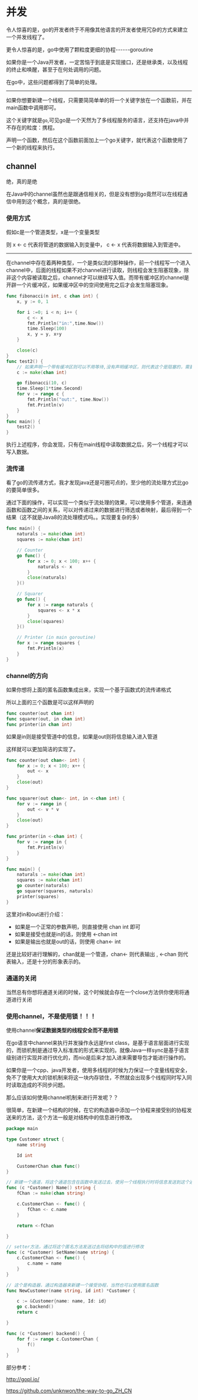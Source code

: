 # 并发

令人惊喜的是，go的开发者终于不用像其他语言的开发者使用冗杂的方式来建立一个并发线程了。

更令人惊喜的是，go中使用了颗粒度更细的协程------goroutine

如果你是一个Java开发者，一定苦恼于到底是实现接口，还是继承类，以及线程的终止和唤醒，甚至于在何处调用的问题。

在go中，这些问题都得到了简单的处理。

-------

如果你想要新建一个线程，只需要简简单单的将一个关键字放在一个函数前，并在main函数中调用即可。

这个关键字就是`go`,可见go是一个天然为了多线程服务的语言，还支持在java中并不存在的粒度：携程。

声明一个函数，然后在这个函数前面加上一个go关键字，就代表这个函数使用了一个新的线程来执行。

## channel

绝，真的是绝

在Java中的channel虽然也是跟通信相关的，但是没有想到go竟然可以在线程通信中用到这个概念，真的是很绝。

### 使用方式

假如c是一个管道类型，x是一个变量类型

则 x <- c 代表将管道的数据输入到变量中， c <- x 代表将数据输入到管道中。

------

在channel中存在着两种类型，一个是类似流的那种操作，前一个线程写一个进入channel中，后面的线程如果不对channel进行读取，则线程会发生阻塞现象，除非这个内容被读取之后，channel才可以继续写入值。而带有缓冲区的channel是开辟一个片缓冲区，如果缓冲区中的空间使用完之后才会发生阻塞现象。

```go
func fibonacci(n int, c chan int) {
    x, y := 0, 1

    for i :=0; i < n; i++ {
        c <- x
        fmt.Println("in:",time.Now())
        time.Sleep(100)
        x, y = y, x+y
    }

    close(c)
}
func test2() {
    // 如果声明一个带有缓冲区则可以不用等待,没有声明缓冲区，则代表这个是阻塞的，需要等待另一个对数据进行提取
    c := make(chan int)

    go fibonacci(10, c)
    time.Sleep(1*time.Second)
    for v := range c {
        fmt.Println("out:", time.Now())
        fmt.Println(v)
    }
}
func main() {
    test2()
}
```

执行上述程序，你会发现，只有在main线程中读取数据之后，另一个线程才可以写入数据。

### 流传递

看了go的流传递方式，我才发现java还是可圈可点的，至少他的流处理方式比go的要简单很多。

通过下面的操作，可以实现一个类似于流处理的效果，可以使用多个管道，来连通函数和函数之间的关系，可以对传递过来的数据进行筛选或者映射，最后得到一个结果（这不就是Java8的流处理模式吗。。实现要复杂的多）

```Go
func main() {
    naturals := make(chan int)
    squares := make(chan int)

    // Counter
    go func() {
        for x := 0; x < 100; x++ {
            naturals <- x
        }
        close(naturals)
    }()

    // Squarer
    go func() {
        for x := range naturals {
            squares <- x * x
        }
        close(squares)
    }()

    // Printer (in main goroutine)
    for x := range squares {
        fmt.Println(x)
    }
}
```

### channel的方向

如果你想将上面的匿名函数集成出来，实现一个基于函数式的流传递格式

所以上面的三个函数是可以这样声明的

```Go
func counter(out chan int)
func squarer(out, in chan int)
func printer(in chan int)
```

如果是in则是接受管道中的信息，如果是out则将信息输入进入管道

这样就可以更加简洁的实现了。

```Go
func counter(out chan<- int) {
    for x := 0; x < 100; x++ {
        out <- x
    }
    close(out)
}

func squarer(out chan<- int, in <-chan int) {
    for v := range in {
        out <- v * v
    }
    close(out)
}

func printer(in <-chan int) {
    for v := range in {
        fmt.Println(v)
    }
}

func main() {
    naturals := make(chan int)
    squares := make(chan int)
    go counter(naturals)
    go squarer(squares, naturals)
    printer(squares)
}
```

这里对in和out进行介绍：

-   如果是一个正常的参数声明，则直接使用 chan int 即可
-   如果是接受也就是in的话，则使用 <-chan int
-   如果是输出也就是out的话，则使用 chan<- int

还是比较好进行理解的，chan就是一个管道，chan<-  则代表输出 , <-chan 则代表输入，还是十分的形象表示的。

### 通道的关闭

当然总有你想将通道关闭的时候，这个时候就会存在一个close方法供你使用将通道进行关闭





### 使用channel，不是使用锁！！！

使用channel**保证数据类型的线程安全而不是用锁**

在go语言中channel来执行并发操作永远是first class，是基于语言层面进行实现的，而锁机制是通过导入标准库的形式来实现的。就像Java一样sync是基于语言级别进行实现并进行优化的，而nio是后来才加入进来需要导包才能进行操作的。

如果你是一个cpp、java开发者，使用多线程的时候为力保证一个变量线程安全，免不了使用大大的锁机制来将这一块内存锁住，不然就会出现多个线程同时写入同时读取造成的不同步问题。

那么应该如何使用channel机制来进行开发呢？？

 很简单，在新建一个结构的时候，在它的构造器中添加一个协程来接受别的协程发送来的方法，这个方法一般是对结构中的信息进行修改。

```go
package main

type Customer struct {
    name string

    Id int

    CustomerChan chan func()
}

// 新建一个通道，将这个通道包含在函数中发送过去，使另一个线程执行时将信息发送到这个通道中，再通过这个通道进行接受即可。
func (c *Customer) Name() string {
    fChan := make(chan string)

    c.CustomerChan <- func() {
        fChan <- c.name
    }

    return <-fChan

}

// setter方法，通过将这个匿名方法发送过去将结构中的值进行修改
func (c *Customer) SetName(name string) {
    c.CustomerChan <- func() {
        c.name = name
    }
}

// 这个是构造器，通过构造器来新建一个接受协程，当然也可以使用匿名函数
func NewCustomer(name string, id int) *Customer {

    c := &Customer{name: name, Id: id}
    go c.backend()
    return c

}

func (c *Customer) backend() {
    for f := range c.CustomerChan {
        f()
    }
}
```





部分参考：

http://gopl.io/

https://github.com/unknwon/the-way-to-go_ZH_CN